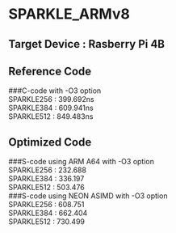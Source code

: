 # SPARKLE_ARMv8
## Target Device : Rasberry Pi 4B
## Reference Code
###C-code with -O3 option   
SPARKLE256 : 399.692ns   
SPARKLE384 : 609.941ns   
SPARKLE512 : 849.483ns   
## Optimized Code
###S-code using ARM A64 with -O3 option   
SPARKLE256 : 232.688   
SPARKLE384 : 336.197   
SPARKLE512 : 503.476   
###S-code using NEON ASIMD with -O3 option   
SPARKLE256 : 608.751   
SPARKLE384 : 662.404   
SPARKLE512 : 730.499
